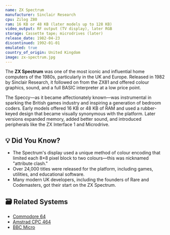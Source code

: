 ```yaml
---
name: ZX Spectrum
manufacturer: Sinclair Research
cpu: Zilog Z80
ram: 16 KB or 48 KB (later models up to 128 KB)
video_output: RF output (TV display), later RGB
storage: Cassette tape; microdrives (later)
release_date: 1982-04-23
discontinued: 1992-01-01
emulated: true
country_of_origin: United Kingdom
image: zx-spectrum.jpg
---
```


The **ZX Spectrum** was one of the most iconic and influential home computers of the 1980s, particularly in the UK and Europe. Released in 1982 by Sinclair Research, it followed on from the ZX81 and offered colour graphics, sound, and a full BASIC interpreter at a low price point.

The Speccy—as it became affectionately known—was instrumental in sparking the British games industry and inspiring a generation of bedroom coders. Early models offered 16 KB or 48 KB of RAM and used a rubber-keyed design that became visually synonymous with the platform. Later versions expanded memory, added better sound, and introduced peripherals like the ZX Interface 1 and Microdrive.

## 💡 Did You Know?

- The Spectrum's display used a unique method of colour encoding that limited each 8×8 pixel block to two colours—this was nicknamed "attribute clash."
- Over 24,000 titles were released for the platform, including games, utilities, and educational software.
- Many modern UK developers, including the founders of Rare and Codemasters, got their start on the ZX Spectrum.

## 🗃 Related Systems

- [Commodore 64](./commodore-64)
- [Amstrad CPC 464](./amstrad-cpc-464)
- [BBC Micro](./bbc-micro)
